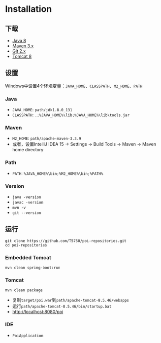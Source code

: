# Installation

## 下载
- [Java 8](https://www.oracle.com/technetwork/java/javase/downloads/jdk8-downloads-2133151.html)
- [Maven 3.x](http://maven.apache.org/download.cgi)
- [Git 2.x](https://git-scm.com/downloads)
- [Tomcat 8](https://tomcat.apache.org/download-80.cgi)

## 设置
Windows中设置4个环境变量：`JAVA_HOME`、`CLASSPATH`、`M2_HOME`、`PATH`

### Java
- `JAVA_HOME`: `path/jdk1.8.0_131`
- `CLASSPATH`: `.;%JAVA_HOME%\lib;%JAVA_HOME%\lib\tools.jar`

### Maven
- `M2_HOME`: `path/apache-maven-3.3.9`
- 或者，设置IntelliJ IDEA 15 -> Settings -> Build Tools -> Maven -> Maven home directory

### Path
- `PATH`: `%JAVA_HOME%\bin;%M2_HOME%\bin;%PATH%`

### Version
- `java -version`
- `javac -version`
- `mvn -v`
- `git --version`

## 运行
```
git clone https://github.com/T5750/poi-repositories.git
cd poi-repositories
```

### Embedded Tomcat
```
mvn clean spring-boot:run
```

### Tomcat
```
mvn clean package
```
- 复制`target/poi.war`到`path/apache-tomcat-8.5.46/webapps`
- 运行`path/apache-tomcat-8.5.46/bin/startup.bat`
- [http://localhost:8080/poi](http://localhost:8080/poi)

### IDE
- `PoiApplication`